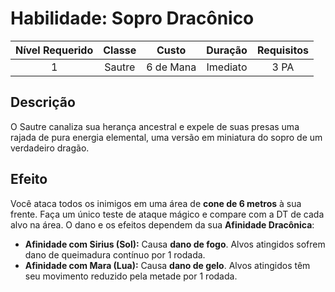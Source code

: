 # Habilidade: Sopro Dracônico

| Nível Requerido | Classe | Custo | Duração | Requisitos |
| :---: | :---: | :---: | :---: | :---: |
| 1 | Sautre | 6 de Mana | Imediato | 3 PA |

## Descrição
O Sautre canaliza sua herança ancestral e expele de suas presas uma rajada de pura energia elemental, uma versão em miniatura do sopro de um verdadeiro dragão.

## Efeito
Você ataca todos os inimigos em uma área de **cone de 6 metros** à sua frente. Faça um único teste de ataque mágico e compare com a DT de cada alvo na área. O dano e os efeitos dependem da sua **Afinidade Dracônica**:

* **Afinidade com Sirius (Sol):** Causa **dano de fogo**. Alvos atingidos sofrem dano de queimadura contínuo por 1 rodada.
* **Afinidade com Mara (Lua):** Causa **dano de gelo**. Alvos atingidos têm seu movimento reduzido pela metade por 1 rodada.